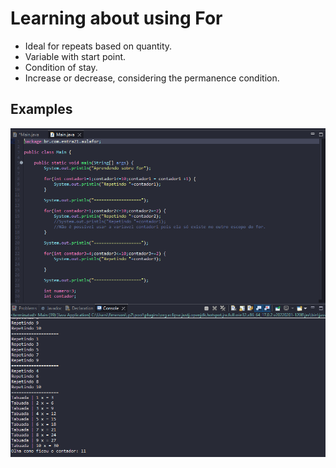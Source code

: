 # Learning about using For

- Ideal for repeats based on quantity.
- Variable with start point.
- Condition of stay.
- Increase or decrease, considering the permanence condition.

## Examples 

![Exemplo](./img/exemplo.png)
